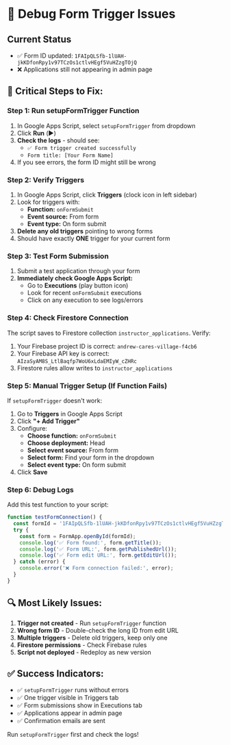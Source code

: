 # 🔧 Debug Form Trigger Issues

## Current Status
- ✅ Form ID updated: `1FAIpQLSfb-1lUAH-jkKDfonRpy1v97TCzOs1ctlvHEgf5VuHZzgTOjQ`
- ❌ Applications still not appearing in admin page

## 🚨 **Critical Steps to Fix:**

### **Step 1: Run setupFormTrigger Function**
1. In Google Apps Script, select `setupFormTrigger` from dropdown
2. Click **Run** (▶️)
3. **Check the logs** - should see:
   - `✅ Form trigger created successfully`
   - `Form title: [Your Form Name]`
4. If you see errors, the form ID might still be wrong

### **Step 2: Verify Triggers**
1. In Google Apps Script, click **Triggers** (clock icon in left sidebar)
2. Look for triggers with:
   - **Function:** `onFormSubmit`
   - **Event source:** From form
   - **Event type:** On form submit
3. **Delete any old triggers** pointing to wrong forms
4. Should have exactly **ONE** trigger for your current form

### **Step 3: Test Form Submission**
1. Submit a test application through your form
2. **Immediately check Google Apps Script:**
   - Go to **Executions** (play button icon)
   - Look for recent `onFormSubmit` executions
   - Click on any execution to see logs/errors

### **Step 4: Check Firestore Connection**
The script saves to Firestore collection `instructor_applications`. Verify:
1. Your Firebase project ID is correct: `andrew-cares-village-f4cb6`
2. Your Firebase API key is correct: `AIzaSyAM8S_LtlBaqfp7WoU6xLdaEMIyW_cZHRc`
3. Firestore rules allow writes to `instructor_applications`

### **Step 5: Manual Trigger Setup (If Function Fails)**
If `setupFormTrigger` doesn't work:
1. Go to **Triggers** in Google Apps Script
2. Click **"+ Add Trigger"**
3. Configure:
   - **Choose function:** `onFormSubmit`
   - **Choose deployment:** Head
   - **Select event source:** From form
   - **Select form:** Find your form in the dropdown
   - **Select event type:** On form submit
4. Click **Save**

### **Step 6: Debug Logs**
Add this test function to your script:
```javascript
function testFormConnection() {
  const formId = '1FAIpQLSfb-1lUAH-jkKDfonRpy1v97TCzOs1ctlvHEgf5VuHZzgTOjQ';
  try {
    const form = FormApp.openById(formId);
    console.log('✅ Form found:', form.getTitle());
    console.log('✅ Form URL:', form.getPublishedUrl());
    console.log('✅ Form edit URL:', form.getEditUrl());
  } catch (error) {
    console.error('❌ Form connection failed:', error);
  }
}
```

## 🔍 **Most Likely Issues:**

1. **Trigger not created** - Run `setupFormTrigger` function
2. **Wrong form ID** - Double-check the long ID from edit URL
3. **Multiple triggers** - Delete old triggers, keep only one
4. **Firestore permissions** - Check Firebase rules
5. **Script not deployed** - Redeploy as new version

## ✅ **Success Indicators:**
- ✅ `setupFormTrigger` runs without errors
- ✅ One trigger visible in Triggers tab
- ✅ Form submissions show in Executions tab
- ✅ Applications appear in admin page
- ✅ Confirmation emails are sent

Run `setupFormTrigger` first and check the logs!
